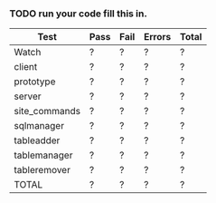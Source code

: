 
### TODO run your code fill this in.

|Test            | Pass | Fail | Errors | Total | 
|----------------|------|------|--------|-------|
| Watch          | ?    | ?    | ?      | ?     |
| client         | ?    | ?    | ?      | ?     |
| prototype      | ?    | ?    | ?      | ?     |
| server         | ?    | ?    | ?      | ?     |
| site_commands  | ?    | ?    | ?      | ?     |
| sqlmanager     | ?    | ?    | ?      | ?     |
| tableadder     | ?    | ?    | ?      | ?     |
| tablemanager   | ?    | ?    | ?      | ?     |
| tableremover   | ?    | ?    | ?      | ?     |
|TOTAL           | ?    | ?    | ?      | ?     |


